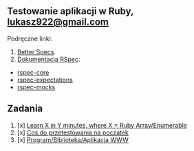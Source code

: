 ## Testowanie aplikacji w Ruby, lukasz922@gmail.com

Podręczne linki:

1. [Better Specs](http://betterspecs.org/).
1. [Dokumentacja RSpec](http://rspec.info/):
  - [rspec-core](https://github.com/rspec/rspec-core)
  - [rspec-expectations](https://github.com/rspec/rspec-expectations)
  - [rspec-mocks](https://github.com/rspec/rspec-mocks)


## Zadania

1. [x] [Learn X in Y minutes, where X = Ruby Array/Enumerable](https://github.com/ldabrowski/rspec-template/blob/master/readme_update.md)
2. [x] [Coś do przetestowania na początek](https://github.com/ldabrowski/rspec-template/tree/master/zadanie_2)
3. [x] [Program/Biblioteka/Aplikacja WWW](https://github.com/ldabrowski/rspec-template/tree/master/zadanie3)
